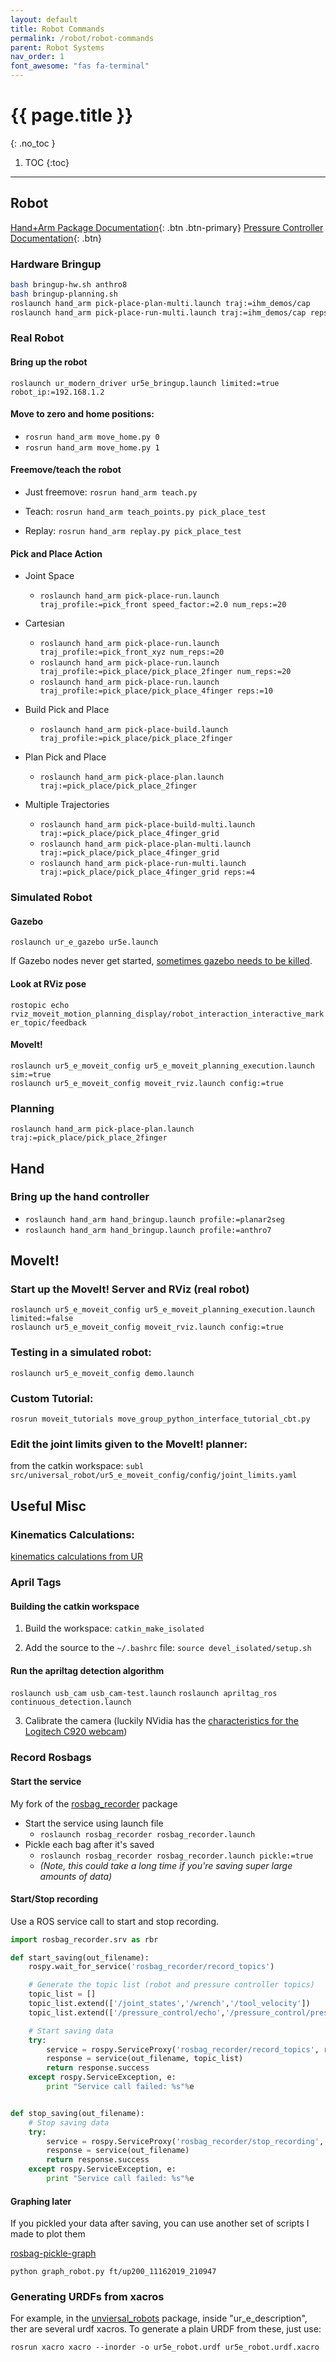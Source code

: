 ```yaml
---
layout: default
title: Robot Commands
permalink: /robot/robot-commands
parent: Robot Systems
nav_order: 1
font_awesome: "fas fa-terminal"
---
```


# <i class="{{ page.font_awesome }}"></i> {{ page.title }}
{: .no_toc }


1. TOC
{:toc}

---


## Robot

[Hand+Arm Package Documentation](https://cbteeple.github.io/hand_arm_cbt_docs/){: .btn .btn-primary}
[Pressure Controller Documentation](https://cbteeple.github.io/pressure_controller_docs/){: .btn}

### Hardware Bringup
```bash
bash bringup-hw.sh anthro8
bash bringup-planning.sh
roslaunch hand_arm pick-place-plan-multi.launch traj:=ihm_demos/cap
roslaunch hand_arm pick-place-run-multi.launch traj:=ihm_demos/cap reps:=1 speed_factor:=1.0

```


### Real Robot
#### Bring up the robot
`roslaunch ur_modern_driver ur5e_bringup.launch limited:=true robot_ip:=192.168.1.2`


#### Move to zero and home positions:
- `rosrun hand_arm move_home.py 0`
- `rosrun hand_arm move_home.py 1`


#### Freemove/teach the robot
- Just freemove: `rosrun hand_arm teach.py`

- Teach: `rosrun hand_arm teach_points.py pick_place_test`

- Replay: `rosrun hand_arm replay.py pick_place_test`



#### Pick and Place Action
- Joint Space
	- `roslaunch hand_arm pick-place-run.launch traj_profile:=pick_front speed_factor:=2.0 num_reps:=20`

- Cartesian
	- `roslaunch hand_arm pick-place-run.launch traj_profile:=pick_front_xyz num_reps:=20`
	- `roslaunch hand_arm pick-place-run.launch traj_profile:=pick_place/pick_place_2finger num_reps:=20`
	- `roslaunch hand_arm pick-place-run.launch traj_profile:=pick_place/pick_place_4finger reps:=10`


- Build Pick and Place
	- `roslaunch hand_arm pick-place-build.launch traj_profile:=pick_place/pick_place_2finger`

- Plan Pick and Place
	- `roslaunch hand_arm pick-place-plan.launch traj:=pick_place/pick_place_2finger`

- Multiple Trajectories
	- `roslaunch hand_arm pick-place-build-multi.launch traj:=pick_place/pick_place_4finger_grid`
	- `roslaunch hand_arm pick-place-plan-multi.launch traj:=pick_place/pick_place_4finger_grid`
	- `roslaunch hand_arm pick-place-run-multi.launch traj:=pick_place/pick_place_4finger_grid reps:=4`


### Simulated Robot
#### Gazebo
`roslaunch ur_e_gazebo ur5e.launch`

If Gazebo nodes never get started, [sometimes gazebo needs to be killed](https://answers.gazebosim.org//question/4153/gazebo-crashes-immediately-using-roslaunch-after-installing-gazebo-ros-packages/).

#### Look at RViz pose
`rostopic echo rviz_moveit_motion_planning_display/robot_interaction_interactive_marker_topic/feedback`

#### MoveIt!
```
roslaunch ur5_e_moveit_config ur5_e_moveit_planning_execution.launch sim:=true
roslaunch ur5_e_moveit_config moveit_rviz.launch config:=true
```


### Planning
`roslaunch hand_arm pick-place-plan.launch traj:=pick_place/pick_place_2finger`



## Hand
### Bring up the hand controller
- `roslaunch hand_arm hand_bringup.launch profile:=planar2seg`
- `roslaunch hand_arm hand_bringup.launch profile:=anthro7`



## MoveIt!
### Start up the MoveIt! Server and RViz (real robot)
```
roslaunch ur5_e_moveit_config ur5_e_moveit_planning_execution.launch limited:=false
roslaunch ur5_e_moveit_config moveit_rviz.launch config:=true
```


### Testing in a simulated robot:
`roslaunch ur5_e_moveit_config demo.launch`


### Custom Tutorial:
`rosrun moveit_tutorials move_group_python_interface_tutorial_cbt.py`


### Edit the joint limits given to the MoveIt! planner:
from the catkin workspace:
	`subl src/universal_robot/ur5_e_moveit_config/config/joint_limits.yaml`







## Useful Misc

### Kinematics Calculations:
[kinematics calculations from UR](https://www.universal-robots.com/how-tos-and-faqs/faq/ur-faq/parameters-for-calculations-of-kinematics-and-dynamics-45257)


### April Tags

#### Building the catkin workspace
1. Build the workspace: `catkin_make_isolated`

2. Add the source to the `~/.bashrc` file: `source devel_isolated/setup.sh`

#### Run the apriltag detection algorithm
`roslaunch usb_cam usb_cam-test.launch`
`roslaunch apriltag_ros continuous_detection.launch`

3. Calibrate the camera (luckily NVidia has the [characteristics for the Logitech C920 webcam](https://github.com/NVlabs/Deep_Object_Pose/blob/master/doc/camera_tutorial.md))


### Record Rosbags
#### Start the service
My fork of the [rosbag_recorder](https://github.com/cbteeple/rosbag-recorder) package
- Start the service using launch file
	- `roslaunch rosbag_recorder rosbag_recorder.launch`
- Pickle each bag after it's saved
	- `roslaunch rosbag_recorder rosbag_recorder.launch pickle:=true`
	- _(Note, this could take a long time if you're saving super large amounts of data)_


#### Start/Stop recording
Use a ROS service call to start and stop recording.
```python
import rosbag_recorder.srv as rbr

def start_saving(out_filename):
    rospy.wait_for_service('rosbag_recorder/record_topics')

    # Generate the topic list (robot and pressure controller topics)
    topic_list = []
    topic_list.extend(['/joint_states','/wrench','/tool_velocity'])
    topic_list.extend(['/pressure_control/echo','/pressure_control/pressure_data'])

    # Start saving data
    try:
        service = rospy.ServiceProxy('rosbag_recorder/record_topics', rbr.RecordTopics)
        response = service(out_filename, topic_list)
        return response.success
    except rospy.ServiceException, e:
        print "Service call failed: %s"%e


def stop_saving(out_filename):
    # Stop saving data
    try:
        service = rospy.ServiceProxy('rosbag_recorder/stop_recording', rbr.StopRecording)
        response = service(out_filename)
        return response.success
    except rospy.ServiceException, e:
        print "Service call failed: %s"%e

```

#### Graphing later
If you pickled your data after saving, you can use another set of scripts I made to plot them

[rosbag-pickle-graph](https://github.com/cbteeple/rosbag-pickle-graph)

`python graph_robot.py ft/up200_11162019_210947`


### Generating URDFs from xacros

For example, in the [unviersal_robots](https://github.com/ros-industrial/universal_robot) package, inside "ur_e_description", ther are several urdf xacros. To generate a plain URDF from these, just use:  

`rosrun xacro xacro --inorder -o ur5e_robot.urdf ur5e_robot.urdf.xacro`


